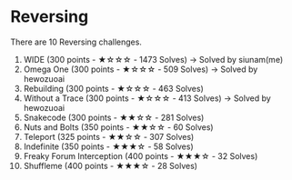 # Reversing

There are 10 Reversing challenges.

1. WIDE (300 points - ★☆☆☆ - 1473 Solves) -> Solved by siunam(me)
2. Omega One (300 points - ★☆☆☆ - 509 Solves) -> Solved by hewozuoai
3. Rebuilding (300 points - ★☆☆☆ - 463 Solves)
4. Without a Trace (300 points - ★☆☆☆ - 413 Solves) -> Solved by hewozuoai
5. Snakecode (300 points - ★★☆☆ - 281 Solves)
6. Nuts and Bolts (350 points - ★★☆☆ - 60 Solves)
7. Teleport (325 points - ★★☆☆ - 307 Solves)
8. Indefinite (350 points - ★★★☆ - 58 Solves)
9. Freaky Forum Interception (400 points - ★★★☆ - 32 Solves)
10. Shuffleme (400 points - ★★★☆ - 28 Solves)